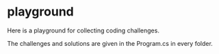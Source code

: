 # playground
Here is a playground for collecting coding challenges.

The challenges and solutions are given in the Program.cs in every folder.
